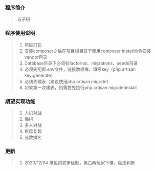 ### 程序简介
> 五子棋
### 程序使用说明
>1.	项目打包
>2.	安装composer之后在项目根目录下使用composer install命令安装vendor目录
>3.	Database目录下必须有factories、migrations、seeds目录
>4.	必须先配置.env文件，链接数据库、填写key（php artisan key:generate）
>5.	必须先建表（建议使用php artisan migrate）
>6.	如果第一次建表，则需要先执行php artisan migrate:install

### 期望实现功能
>1. 人机对战
>2. 悔棋
>3. 多人对战
>4. 棋盘复现
>5. 分数排名

### 更新
>1. 2020/12/04 棋盘的初步绘制，黑白两玩家下棋，赢法判断